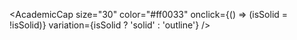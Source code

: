<script>
  import { AcademicCap } from 'svelte-heros-v2';
  let isSolid = $state(false);
</script>

<AcademicCap
  size="30"
  color="#ff0033"
  onclick={() => (isSolid = !isSolid)}
  variation={isSolid ? 'solid' : 'outline'}
/>
